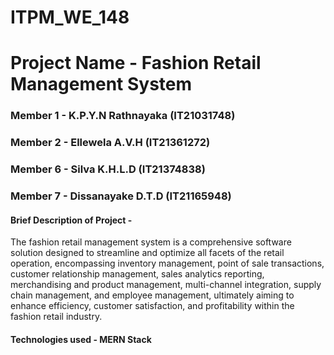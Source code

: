 # ITPM_WE_148

# Project Name - Fashion Retail Management System

### Member 1 - K.P.Y.N Rathnayaka (IT21031748)
### Member 2 - Ellewela A.V.H (IT21361272)
### Member 6 - Silva K.H.L.D (IT21374838)
### Member 7 - Dissanayake D.T.D (IT21165948)

#### Brief Description of Project - 
The fashion retail management system is a comprehensive software solution designed to streamline and optimize all facets of the retail operation, encompassing inventory management, point of sale transactions, customer relationship management, sales analytics reporting, merchandising and product management, multi-channel integration, supply chain management, and employee management, ultimately aiming to enhance efficiency, customer satisfaction, and profitability within the fashion retail industry.

#### Technologies used  - MERN Stack
